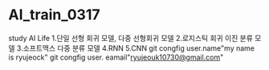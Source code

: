 # AI_train_0317
study AI Life
1.단일 선형 회귀 모델, 다중 선형회귀 모델
2.로지스틱 회귀 이진 분류 모델
3.소프트맥스 다중 분류 모델
4.RNN
5.CNN
git congfig user.name"my name is ryujeock"
git congfig user. eamail"ryujeouk10730@gmail.com"
